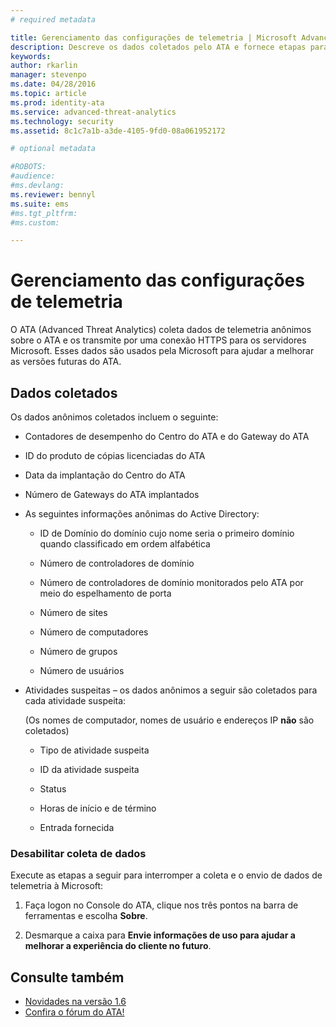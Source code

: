 ```yaml
---
# required metadata

title: Gerenciamento das configurações de telemetria | Microsoft Advanced Threat Analytics
description: Descreve os dados coletados pelo ATA e fornece etapas para desativar a coleta de dados.
keywords:
author: rkarlin
manager: stevenpo
ms.date: 04/28/2016
ms.topic: article
ms.prod: identity-ata
ms.service: advanced-threat-analytics
ms.technology: security
ms.assetid: 8c1c7a1b-a3de-4105-9fd0-08a061952172

# optional metadata

#ROBOTS:
#audience:
#ms.devlang:
ms.reviewer: bennyl
ms.suite: ems
#ms.tgt_pltfrm:
#ms.custom:

---
```


# Gerenciamento das configurações de telemetria
O ATA (Advanced Threat Analytics) coleta dados de telemetria anônimos sobre o ATA e os transmite por uma conexão HTTPS para os servidores Microsoft.  Esses dados são usados pela Microsoft para ajudar a melhorar as versões futuras do ATA.

## Dados coletados
Os dados anônimos coletados incluem o seguinte:

-   Contadores de desempenho do Centro do ATA e do Gateway do ATA

-   ID do produto de cópias licenciadas do ATA

-   Data da implantação do Centro do ATA

-   Número de Gateways do ATA implantados

-   As seguintes informações anônimas do Active Directory:

    -   ID de Domínio do domínio cujo nome seria o primeiro domínio quando classificado em ordem alfabética

    -   Número de controladores de domínio

    -   Número de controladores de domínio monitorados pelo ATA por meio do espelhamento de porta

    -   Número de sites

    -   Número de computadores

    -   Número de grupos

    -   Número de usuários

-   Atividades suspeitas – os dados anônimos a seguir são coletados para cada atividade suspeita:

    (Os nomes de computador, nomes de usuário e endereços IP **não** são coletados)

    -   Tipo de atividade suspeita

    -   ID da atividade suspeita

    -   Status

    -   Horas de início e de término

    -   Entrada fornecida

### Desabilitar coleta de dados
Execute as etapas a seguir para interromper a coleta e o envio de dados de telemetria à Microsoft:

1.  Faça logon no Console do ATA, clique nos três pontos na barra de ferramentas e escolha **Sobre**.

2.  Desmarque a caixa para **Envie informações de uso para ajudar a melhorar a experiência do cliente no futuro**.

## Consulte também
- [Novidades na versão 1.6](/advanced-threat-analytics/understand-explore/whats-new-version-1.6)
- [Confira o fórum do ATA!](https://social.technet.microsoft.com/Forums/security/en-US/home?forum=mata)


<!--HONumber=May16_HO3-->



